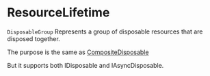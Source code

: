 # ResourceLifetime

`DisposableGroup` Represents a group of disposable resources that are disposed together.

The purpose is the same as [CompositeDisposable](https://github.com/dotnet/reactive/blob/main/Rx.NET/Source/src/System.Reactive/Disposables/CompositeDisposable.cs)

But it supports both IDisposable and IAsyncDisposable.

